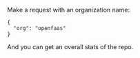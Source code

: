 Make a request with an organization name:

```
{
  "org": "openfaas"
}
```

And you can get an overall stats of the repo.
